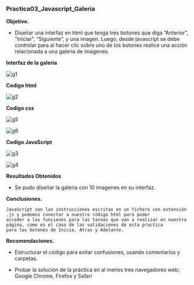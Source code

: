 ### Practica03_Javascript_Galeria

**Objetivo.**

- Diseñar una interfaz en html que tenga tres botones que diga “Anterior”, “Iniciar”, “Siguiente”, y una imagen. Luego, desde javascript 
  se debe controlar para al hacer clic sobre uno de los botones realice una acción relacionada a una galería de imágenes.
  
 **Interfaz de la galeria**
 
 ![g1](https://user-images.githubusercontent.com/56609303/69184400-c9a2d580-0ae2-11ea-8c9d-4aee2b1039d5.jpg)
 
 **Codigo html**
 
 ![g2](https://user-images.githubusercontent.com/56609303/69184557-14245200-0ae3-11ea-8d8d-e35f0b0268d2.png)
 
 **Codigo css**
 
 ![g5](https://user-images.githubusercontent.com/56609303/69184765-79784300-0ae3-11ea-84d4-9e75fdc50782.png)
 
 ![g6](https://user-images.githubusercontent.com/56609303/69184777-82691480-0ae3-11ea-833e-fe9bf790daae.png)

 
 **Codigo JavaScript**
 
 ![g3](https://user-images.githubusercontent.com/56609303/69184580-21414100-0ae3-11ea-91cb-682d94c59e6d.png)
 
 ![g4](https://user-images.githubusercontent.com/56609303/69184598-2acaa900-0ae3-11ea-9d01-1bc964362ab0.png)

  **Resultados Obtenidos**
  
  - Se pudo diseñar la galeria con 10 imagenes en su interfaz.
  
  **Conclusiones.**
  
    JavaScript son las instrucciones escritas en un fichero con extensión .js y podemos conectar a nuestro código html para poder           acceder a las funciones para las tareas que van a realizar en nuestra página, como es el caso de las validaciones de esta practica       para los botones de Inicio, Atras y Adelante.

  
  **Recomendaciones.**
  
  - Estructurar el código para evitar confusiones, usando comentarios y carpetas.
  
  - Probar la solución de la práctica en al menos tres navegadores web; Google Chrome, Firefox y Safari
